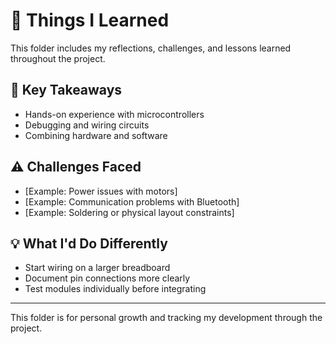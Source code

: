 # 📓 Things I Learned

This folder includes my reflections, challenges, and lessons learned throughout the project.

## 🧠 Key Takeaways

- Hands-on experience with microcontrollers
- Debugging and wiring circuits
- Combining hardware and software

## ⚠️ Challenges Faced

- [Example: Power issues with motors]
- [Example: Communication problems with Bluetooth]
- [Example: Soldering or physical layout constraints]

## 💡 What I'd Do Differently

- Start wiring on a larger breadboard
- Document pin connections more clearly
- Test modules individually before integrating

---

This folder is for personal growth and tracking my development through the project.
